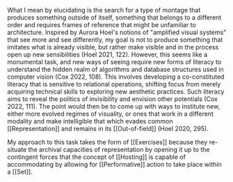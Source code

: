 What I mean by elucidating is the search for a type of montage that produces something outside of itself, something that belongs to a different order and requires frames of reference that might be unfamiliar to architecture. Inspired by Aurora Hoel's notions of "amplified visual systems" that see more and see differently, my goal is not to produce something that imitates what is already visible, but rather make visible and in the process open up new sensibilities (Hoel 2021, 122). However, this seems like a monumental task, and new ways of seeing require new forms of literacy to understand the hidden realm of algorithms and database structures used in computer vision (Cox 2022, 108). This involves developing a co-constituted literacy that is sensitive to relational operations, shifting focus from merely acquiring technical skills to exploring new aesthetic practices. Such literacy aims to reveal the politics of invisibility and envision other potentials (Cox 2022, 111). The point would then be to come up with ways to institute new, either more evolved regimes of visuality, or ones that work in a different modality and make intelligible that which evades common [[Representation]] and remains in its [[Out-of-field]] (Hoel 2020, 295). 

My approach to this task takes the form of [[Exercises]] because they re-situate the archival capacities of representation by opening it up to the contingent forces that the concept of [[Hosting]] is capable of accommodating by allowing for [[Performative]]  action to take place within a [[Set]].

